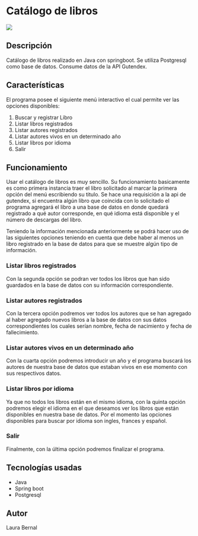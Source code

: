 <h1 id="Título-e-imagen-de-portada"> Catálogo de libros </h1>
<img src="https://img.shields.io/badge/Terminado%20-%20status?label=Status">
<h2 id="Descripción">Descripción</h2>
<p>Catálogo de libros realizado en Java con springboot. Se utiliza Postgresql como base de datos. Consume datos de la API Gutendex. </p>

<h2 id="Características">Características</h2>
<p>El programa posee el siguiente menú interactivo el cual permite ver las opciones disponibles: </p>
<ol>
  <li>Buscar y registrar Libro</li>
  <li>Listar libros registrados</li>
  <li>Listar autores registrados</li>
  <li>Listar autores vivos en un determinado año</li>
  <li>Listar libros por idioma</li>
  <li>Salir</li>
</ol>
<h2>Funcionamiento</h2>
<p>Usar el catálogo de libros es muy sencillo. Su funcionamiento basicamente es como primera instancia traer el libro solicitado al marcar 
la primera opción del menú escribiendo su titulo. Se hace una requisición a la api de gutendex, si encuentra algún libro que coincida con lo solicitado
el programa agregará el libro a una base de datos en donde quedará registrado a qué autor corresponde, en qué idioma está disponible y el número de descargas
del libro.</p>
<p>Teniendo la información mencionada anteriormente se podrá hacer uso de las siguientes opciones teniendo en cuenta que debe haber al menos un libro 
registrado en la base de datos para que se muestre algún tipo de información.</p>
<h3>Listar libros registrados</h3>
<p>Con la segunda opción se podran ver todos los libros que han sido guardados en la base de datos con su información correspondiente.</p>
<h3>Listar autores registrados</h3>
<p>Con la tercera opción podremos ver todos los autores que se han agregado al haber agregado nuevos libros a la base de datos con sus datos correspondientes
los cuales serían nombre, fecha de nacimiento y fecha de fallecimiento.</p>
<h3>Listar autores vivos en un determinado año</h3>
<p>Con la cuarta opción podremos introducir un año y el programa buscará los autores de nuestra base de datos que estaban vivos en ese momento con sus respectivos datos.</p>
<h3>Listar libros por idioma</h3>
<p>Ya que no todos los libros están en el mismo idioma, con la quinta opción podremos elegir el idioma en el que deseamos ver los libros que están disponibles 
en nuestra base de datos. Por el momento las opciones disponibles para buscar por idioma son ingles, frances y español.</p>
<h3>Salir</h3>
<p>Finalmente, con la última opción podremos finalizar el programa.</p>
<h2>Tecnologías usadas</h2>
<ul>
  <li>Java</li>
  <li>Spring boot</li>
  <li>Postgresql</li>
</ul>
<h2>Autor</h2>
<p>Laura Bernal</p>

